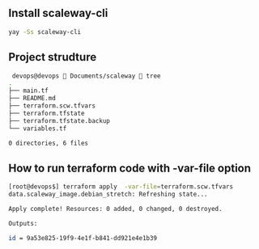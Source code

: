 ## Install scaleway-cli

```bash
yay -Ss scaleway-cli
```

## Project strudture

```bash
 devops@devops  Documents/scaleway  tree 
.
├── main.tf
├── README.md
├── terraform.scw.tfvars
├── terraform.tfstate
├── terraform.tfstate.backup
└── variables.tf

0 directories, 6 files
```

## How to run terraform code with -var-file option

```bash
[root@devops$] terraform apply  -var-file=terraform.scw.tfvars 
data.scaleway_image.debian_stretch: Refreshing state...

Apply complete! Resources: 0 added, 0 changed, 0 destroyed.

Outputs:

id = 9a53e825-19f9-4e1f-b841-dd921e4e1b39
```